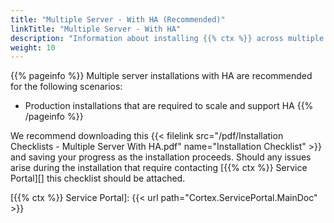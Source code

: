 ```yaml
---
title: "Multiple Server - With HA (Recommended)"
linkTitle: "Multiple Server - With HA"
description: "Information about installing {{% ctx %}} across multiple on-premise servers with high availability (HA), including: information about components, supported architectures, server requirements, pre-installation steps and installation instructions."
weight: 10
---
```


{{% pageinfo %}}
Multiple server installations with HA are recommended for the following scenarios:

* Production installations that are required to scale and support HA
{{% /pageinfo %}}

We recommend downloading this {{< filelink src="/pdf/Installation Checklists - Multiple Server With HA.pdf" name="Installation Checklist" >}} and saving your progress as the installation proceeds. Should any issues arise during the installation that require contacting [{{% ctx %}} Service Portal][] this checklist should be attached.

[{{% ctx %}} Service Portal]: {{< url path="Cortex.ServicePortal.MainDoc" >}}
